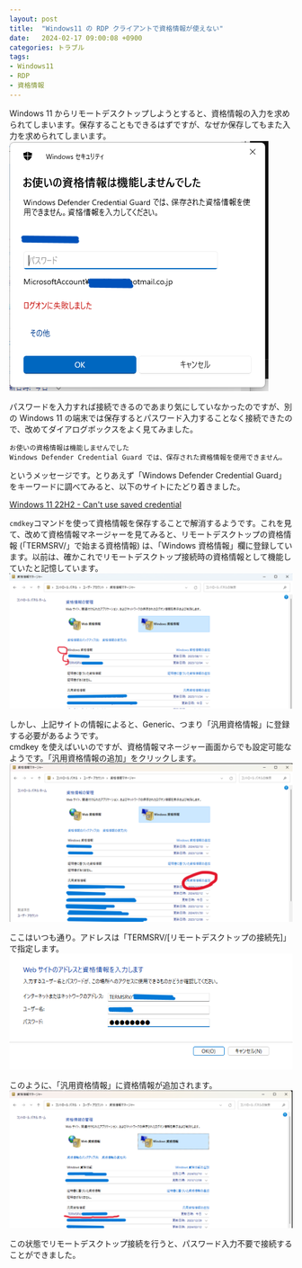 ```yaml
---
layout: post
title:  "Windows11 の RDP クライアントで資格情報が使えない"
date:   2024-02-17 09:00:08 +0900
categories: トラブル
tags:
- Windows11
- RDP
- 資格情報
---
```

Windows 11 からリモートデスクトップしようとすると、資格情報の入力を求められてしまいます。保存することもできるはずですが、なぜか保存してもまた入力を求められてしまいます。
![資格情報使用不可][img01]

パスワードを入力すれば接続できるのであまり気にしていなかったのですが、別の Windows 11 の端末では保存するとパスワード入力することなく接続できたので、改めてダイアログボックスをよく見てみました。

`お使いの資格情報は機能しませんでした`  
`Windows Defender Credential Guard では、保存された資格情報を使用できません。`

というメッセージです。とりあえず「Windows Defender Credential Guard」をキーワードに調べてみると、以下のサイトにたどり着きました。

[Windows 11 22H2 - Can't use saved credential][mslearn]

`cmdkey`コマンドを使って資格情報を保存することで解消するようです。これを見て、改めて資格情報マネージャーを見てみると、リモートデスクトップの資格情報 (「TERMSRV/」で始まる資格情報) は、「Windows 資格情報」欄に登録しています。以前は、確かこれでリモートデスクトップ接続時の資格情報として機能していたと記憶しています。
![Windows資格情報][img02]

しかし、上記サイトの情報によると、Generic、つまり「汎用資格情報」に登録する必要があるようです。  
cmdkey を使えばいいのですが、資格情報マネージャー画面からでも設定可能なようです。「汎用資格情報の追加」をクリックします。
![汎用資格情報][img03]

ここはいつも通り。アドレスは「TERMSRV/[リモートデスクトップの接続先]」で指定します。
![資格情報の追加][img04]

このように、「汎用資格情報」に資格情報が追加されます。
![資格情報][img05]

この状態でリモートデスクトップ接続を行うと、パスワード入力不要で接続することができました。


[mslearn]:https://learn.microsoft.com/en-us/answers/questions/1021785/windows-11-22h2-cant-use-saved-credential

[img01]:/assets/images/2024/ss-20240217-01.png
[img02]:/assets/images/2024/ss-20240217-02.png
[img03]:/assets/images/2024/ss-20240217-03.png
[img04]:/assets/images/2024/ss-20240217-04.png
[img05]:/assets/images/2024/ss-20240217-05.png

